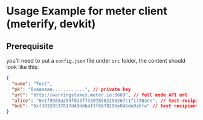 # Usage Example for meter client (meterify, devkit)

## Prerequisite

you'll need to put a `config.json` file under `src` folder, the content should look like this:

```json
{
  "name": "Test",
  "pk": "0xaaaaaa............", // private key
  "url": "http://warringstakes.meter.io:8669", // full node API url
  "alice": "0x1f9983a259f023f733978582259267c1f17303ce", // test recipient address #1
  "bob": "0xf30320537817d49ddb4f3f6878296e046de0a6fe" // test recipient address #2
}
```
